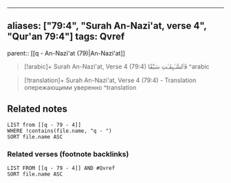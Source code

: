 
---
aliases: ["79:4", "Surah An-Nazi'at, verse 4", "Qur'an 79:4"]
tags: Qvref
---

parent:: [[q - An-Nazi'at (79)|An-Nazi'at]]

> [!arabic]+ Surah An-Nazi'at, Verse 4 (79:4)
> <span class="quran-arabic">فَٱلسَّـٰبِقَـٰتِ سَبْقًا</span>
^arabic

> [!translation]+ Surah An-Nazi'at, Verse 4 (79:4) - Translation
> опережающими уверенно
^translation



## Related notes
```dataview
LIST from [[q - 79 - 4]]
WHERE !contains(file.name, "q - ")
SORT file.name ASC
```

### Related verses (footnote backlinks)
```dataview
LIST FROM [[q - 79 - 4]] AND #Qvref
SORT file.name ASC
```

